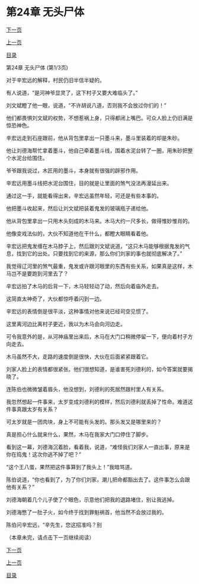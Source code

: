 <h1>第24章   无头尸体</h1>
            <div><p><a href="./70_%E7%AC%AC24%E7%AB%A0_%E6%97%A0%E5%A4%B4%E5%B0%B8%E4%BD%93.md">下一页</a></p><p><a href="./68_%E7%AC%AC23%E7%AB%A0_%E9%AC%BC%E5%8F%91.md">上一页</a></p><p><a href="../">目录</a></p></div>
            <div><p>第24章   无头尸体 (第1/3页)</p><p>对于辛宏远的解释，村民仍旧半信半疑的。</p><p>有人说道，“是河神爷显灵了，这下村子又要大难临头了。”</p><p>刘文斌瞪了他一眼，说道，“不许胡说八道，否则我不会放过你们的！”</p><p>他们都畏惧刘文斌的权势，不想惹祸上身，只得都闭上嘴巴。可众人脸上仍旧满是惊恐神色。</p><p>辛宏远走到石座跟前，他从背包里拿出一只墨斗来，墨斗里装着的却是朱砂。</p><p>他让刘德海帮忙拿着墨斗，他自己牵着墨斗线，围着水泥台转了一圈，用朱砂把整个水泥台给围住。</p><p>爷爷跟我说过，木匠用的墨斗，本身就有很强的辟邪作用。</p><p>辛宏远用墨斗线把水泥台围住，目的就是让里面的煞气没法再漫延出来。</p><p>通过这一手，就能看得出来，辛宏远虽然年轻，可还是有些本事的。</p><p>他把墨斗收起来，然后让刘文斌把装着鬼发的玻璃瓶子递给他。</p><p>他从背包里拿出一只用木头刻成的木马来。木马大约一尺多长，做得惟妙惟肖的。</p><p>他像变戏法似的，大伙不知道他在干什么，都瞪大眼睛看着他。</p><p>辛宏远把鬼发缠在木马脖子上，然后跟刘文斌说道，“这只木马能够根据鬼发的气息，找到它的出处。只要找到它的来源，那么你们刘家的事也就彻底解决了。”</p><p>我觉得辽河里的煞气最重，鬼发或许跟河眼里的东西有些关系，如果真是这样，木马岂不是要跑到河里去了？</p><p>辛宏远拍了木马的后背一下，木马轻轻动了动，然后向着庙外走去。</p><p>这简直太神奇了，大伙都惊呼着闪到一边。</p><p>辛宏远的表情倒是很平淡，这种事情对他来说已经司空见惯了。</p><p>这里离河边比离村子更近，我以为木马会向河边走。</p><p>可令我意外的是，从河神庙里出来后，木马在大门口稍微停留一下，便向着村子方向走去。</p><p>木马虽然不大，走路的速度倒是很快，大伙在后面紧紧跟着它。</p><p>刘家人脸上的表情都很紧张。他们很想知道，是谁害死刘德利的，如今答案就要揭晓了。</p><p>连陈伯也微微皱着眉头，他没想到，刘德利的死居然跟村里人有关系。</p><p>我忽然想起一件事来，太岁变成刘德利的模样，然后刘德利就丢掉了性命。难道这件事真跟太岁有关系？</p><p>可太岁就是一团肉块，身上不可能有头发的。那头发又是哪里来的？</p><p>真是担心什么就来什么，果然，木马在我家大门口停住了脚步。</p><p>看到这一幕，刘德海沉着脸，看着我，说道，“难怪我们刘家人一直出事，原来是你在捣鬼！这次你逃不掉了吧？”</p><p>“这个王八蛋，果然把这件事算到了我头上！”我暗骂道。</p><p>陈伯说道，“你也看到了，为了你们刘家，潮儿把命都豁出去了。这件事怎么会跟他有关系？”</p><p>刘德海朝着几个儿子使了个眼色，示意他们把我的退路堵住，别让我逃掉。</p><p>刘德海憋了一肚子火，如今终于找到罪魁祸首，他当然不会放过我的。</p><p>陈伯问辛宏远，“辛先生，您这招准吗？别</p><p>（本章未完，请点击下一页继续阅读）</p></div>
            <div><p><a href="./70_%E7%AC%AC24%E7%AB%A0_%E6%97%A0%E5%A4%B4%E5%B0%B8%E4%BD%93.md">下一页</a></p><p><a href="./68_%E7%AC%AC23%E7%AB%A0_%E9%AC%BC%E5%8F%91.md">上一页</a></p><p><a href="../">目录</a></p></div>